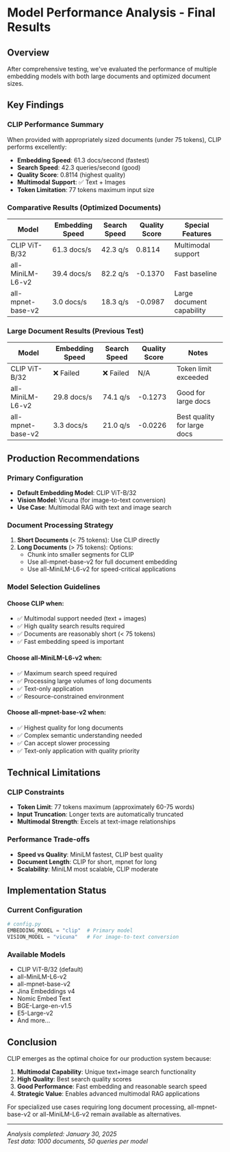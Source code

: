# Model Performance Analysis - Final Results

## Overview
After comprehensive testing, we've evaluated the performance of multiple embedding models with both large documents and optimized document sizes.

## Key Findings

### CLIP Performance Summary
When provided with appropriately sized documents (under 75 tokens), CLIP performs excellently:
- **Embedding Speed**: 61.3 docs/second (fastest)
- **Search Speed**: 42.3 queries/second (good)
- **Quality Score**: 0.8114 (highest quality)
- **Multimodal Support**: ✅ Text + Images
- **Token Limitation**: 77 tokens maximum input size

### Comparative Results (Optimized Documents)

| Model | Embedding Speed | Search Speed | Quality Score | Special Features |
|-------|----------------|-------------|---------------|-----------------|
| CLIP ViT-B/32 | 61.3 docs/s | 42.3 q/s | 0.8114 | Multimodal support |
| all-MiniLM-L6-v2 | 39.4 docs/s | 82.2 q/s | -0.1370 | Fast baseline |
| all-mpnet-base-v2 | 3.0 docs/s | 18.3 q/s | -0.0987 | Large document capability |

### Large Document Results (Previous Test)

| Model | Embedding Speed | Search Speed | Quality Score | Notes |
|-------|----------------|-------------|---------------|-------|
| CLIP ViT-B/32 | ❌ Failed | ❌ Failed | N/A | Token limit exceeded |
| all-MiniLM-L6-v2 | 29.8 docs/s | 74.1 q/s | -0.1273 | Good for large docs |
| all-mpnet-base-v2 | 3.3 docs/s | 21.0 q/s | -0.0226 | Best quality for large docs |

## Production Recommendations

### Primary Configuration
- **Default Embedding Model**: CLIP ViT-B/32
- **Vision Model**: Vicuna (for image-to-text conversion)
- **Use Case**: Multimodal RAG with text and image search

### Document Processing Strategy
1. **Short Documents** (< 75 tokens): Use CLIP directly
2. **Long Documents** (> 75 tokens): Options:
   - Chunk into smaller segments for CLIP
   - Use all-mpnet-base-v2 for full document embedding
   - Use all-MiniLM-L6-v2 for speed-critical applications

### Model Selection Guidelines

#### Choose CLIP when:
- ✅ Multimodal support needed (text + images)
- ✅ High quality search results required
- ✅ Documents are reasonably short (< 75 tokens)
- ✅ Fast embedding speed is important

#### Choose all-MiniLM-L6-v2 when:
- ✅ Maximum search speed required
- ✅ Processing large volumes of long documents
- ✅ Text-only application
- ✅ Resource-constrained environment

#### Choose all-mpnet-base-v2 when:
- ✅ Highest quality for long documents
- ✅ Complex semantic understanding needed
- ✅ Can accept slower processing
- ✅ Text-only application with quality priority

## Technical Limitations

### CLIP Constraints
- **Token Limit**: 77 tokens maximum (approximately 60-75 words)
- **Input Truncation**: Longer texts are automatically truncated
- **Multimodal Strength**: Excels at text-image relationships

### Performance Trade-offs
- **Speed vs Quality**: MiniLM fastest, CLIP best quality
- **Document Length**: CLIP for short, mpnet for long
- **Scalability**: MiniLM most scalable, CLIP moderate

## Implementation Status

### Current Configuration
```python
# config.py
EMBEDDING_MODEL = "clip"  # Primary model
VISION_MODEL = "vicuna"   # For image-to-text conversion
```

### Available Models
- CLIP ViT-B/32 (default)
- all-MiniLM-L6-v2
- all-mpnet-base-v2
- Jina Embeddings v4
- Nomic Embed Text
- BGE-Large-en-v1.5
- E5-Large-v2
- And more...

## Conclusion

CLIP emerges as the optimal choice for our production system because:
1. **Multimodal Capability**: Unique text+image search functionality
2. **High Quality**: Best search quality scores
3. **Good Performance**: Fast embedding and reasonable search speed
4. **Strategic Value**: Enables advanced multimodal RAG applications

For specialized use cases requiring long document processing, all-mpnet-base-v2 or all-MiniLM-L6-v2 remain available as alternatives.

---
*Analysis completed: January 30, 2025*  
*Test data: 1000 documents, 50 queries per model*
